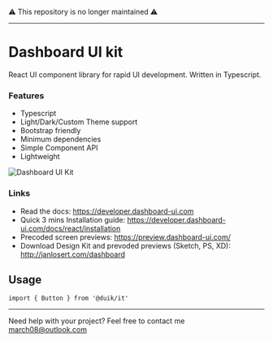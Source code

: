 ⚠️ This repository is no longer maintained ⚠️

___

# Dashboard UI kit

React UI component library for rapid UI development. Written in Typescript.

### Features

- Typescript
- Light/Dark/Custom Theme support
- Bootstrap friendly
- Minimum dependencies
- Simple Component API
- Lightweight

![Dashboard UI Kit](http://preview.dashboard-ui.com/OGDocumentation.jpg)

### Links

- Read the docs: https://developer.dashboard-ui.com
- Quick 3 mins Installation guide: https://developer.dashboard-ui.com/docs/react/installation
- Precoded screen previews: https://preview.dashboard-ui.com/
- Download Design Kit and prevoded previews (Sketch, PS, XD): http://janlosert.com/dashboard

## Usage

`import { Button } from '@duik/it'`

---

Need help with your project? Feel free to contact me [march08@outlook.com](mailto:march08@outlook.com)
